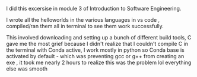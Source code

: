 I did this excersise in module 3 of Introduction to Software Engineering. 

I wrote all the helloworlds in the various languages in vs code , compiled/ran them all in terminal to see them work successfully. 

This involved downloading and setting up a bunch of different build tools, C gave me the most grief because I didn't realize that I couldn't compile C in the terminal with Conda active, I work mostly in python so Conda base is activated by default - 
which was preventing gcc or g++ from creating an exe , it took me nearly 2 hours to realize this was the problem lol everything else was smooth 
